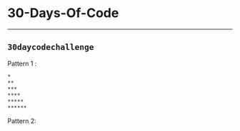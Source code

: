 # 30-Days-Of-Code
----
## `30daycodechallenge`

Pattern 1 :
``` 
*
**
***
****
*****
******
```

Pattern 2:

